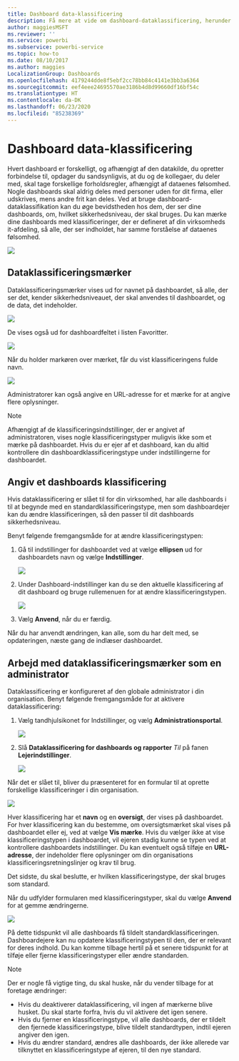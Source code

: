 ```yaml
---
title: Dashboard data-klassificering
description: Få mere at vide om dashboard-dataklassificering, herunder hvordan en administrator skal konfigurere det, og hvordan dashboard-ejere kan ændre klassificeringen.
author: maggiesMSFT
ms.reviewer: ''
ms.service: powerbi
ms.subservice: powerbi-service
ms.topic: how-to
ms.date: 08/10/2017
ms.author: maggies
LocalizationGroup: Dashboards
ms.openlocfilehash: 4179244dde8f5ebf2cc78bb84c4141e3bb3a6364
ms.sourcegitcommit: eef4eee24695570ae3186b4d8d99660df16bf54c
ms.translationtype: HT
ms.contentlocale: da-DK
ms.lasthandoff: 06/23/2020
ms.locfileid: "85238369"
---
```

# <a name="dashboard-data-classification"></a>Dashboard data-klassificering
Hvert dashboard er forskelligt, og afhængigt af den datakilde, du opretter forbindelse til, opdager du sandsynligvis, at du og de kollegaer, du deler med, skal tage forskellige forholdsregler, afhængigt af dataenes følsomhed. Nogle dashboards skal aldrig deles med personer uden for dit firma, eller udskrives, mens andre frit kan deles. Ved at bruge dashboard-dataklassifikation kan du øge bevidstheden hos dem, der ser dine dashboards, om, hvilket sikkerhedsniveau, der skal bruges. Du kan mærke dine dashboards med klassificeringer, der er defineret af din virksomheds it-afdeling, så alle, der ser indholdet, har samme forståelse af dataenes følsomhed.

![](media/service-data-classification/dashboard_tagged_as_hbi.png)

## <a name="data-classification-tags"></a>Dataklassificeringsmærker
Dataklassificeringsmærker vises ud for navnet på dashboardet, så alle, der ser det, kender sikkerhedsniveauet, der skal anvendes til dashboardet, og de data, det indeholder.

![](media/service-data-classification/tag_next_to_title.png)

De vises også ud for dashboardfeltet i listen Favoritter.

![](media/service-data-classification/tag_on_dashboard_tile.png)

Når du holder markøren over mærket, får du vist klassificeringens fulde navn.

![](media/service-data-classification/tag_tooltip.png)

Administratorer kan også angive en URL-adresse for et mærke for at angive flere oplysninger.

> [!NOTE]
> Afhængigt af de klassificeringsindstillinger, der er angivet af administratoren, vises nogle klassificeringstyper muligvis ikke som et mærke på dashboardet. Hvis du er ejer af et dashboard, kan du altid kontrollere din dashboardklassificeringstype under indstillingerne for dashboardet.
> 
> 

## <a name="setting-a-dashboards-classification"></a>Angiv et dashboards klassificering
Hvis dataklassificering er slået til for din virksomhed, har alle dashboards i til at begynde med en standardklassificeringstype, men som dashboardejer kan du ændre klassificeringen, så den passer til dit dashboards sikkerhedsniveau.

Benyt følgende fremgangsmåde for at ændre klassificeringstypen:

1. Gå til indstillinger for dashboardet ved at vælge **ellipsen** ud for dashboardets navn og vælge **Indstillinger**.
   
    ![](media/service-data-classification/dashboard_settings.png)
2. Under Dashboard-indstillinger kan du se den aktuelle klassificering af dit dashboard og bruge rullemenuen for at ændre klassificeringstypen.
   
    ![](media/service-data-classification/classification_setting_dropdown.png)
3. Vælg **Anvend**, når du er færdig.

Når du har anvendt ændringen, kan alle, som du har delt med, se opdateringen, næste gang de indlæser dashboardet.

## <a name="working-with-data-classification-tags-as-an-admin"></a>Arbejd med dataklassificeringsmærker som en administrator
Dataklassificering er konfigureret af den globale administrator i din organisation. Benyt følgende fremgangsmåde for at aktivere dataklassificering:

1. Vælg tandhjulsikonet for Indstillinger, og vælg **Administrationsportal**.
   
    ![](media/service-data-classification/admin_portal_in_settings.png)
2. Slå **Dataklassificering for dashboards og rapporter** *Til* på fanen **Lejerindstillinger**.
   
    ![](media/service-data-classification/data_classification_switch_location.png)

Når det er slået til, bliver du præsenteret for en formular til at oprette forskellige klassificeringer i din organisation.

![](media/service-data-classification/blank_classification_form.png)

Hver klassificering har et **navn** og en **oversigt**, der vises på dashboardet. For hver klassificering kan du bestemme, om oversigtsmærket skal vises på dashboardet eller ej, ved at vælge **Vis mærke**. Hvis du vælger ikke at vise klassificeringstypen i dashboardet, vil ejeren stadig kunne se typen ved at kontrollere dashboardets indstillinger. Du kan eventuelt også tilføje en **URL-adresse**, der indeholder flere oplysninger om din organisations klassificeringsretningslinjer og krav til brug.  

Det sidste, du skal beslutte, er hvilken klassificeringstype, der skal bruges som standard.  

Når du udfylder formularen med klassificeringstyper, skal du vælge **Anvend** for at gemme ændringerne.

![](media/service-data-classification/filled_in_classification_form.png)

På dette tidspunkt vil alle dashboards få tildelt standardklassificeringen. Dashboardejere kan nu opdatere klassificeringstypen til den, der er relevant for deres indhold. Du kan komme tilbage hertil på et senere tidspunkt for at tilføje eller fjerne klassificeringstyper eller ændre standarden.  

> [!NOTE]
> Der er nogle få vigtige ting, du skal huske, når du vender tilbage for at foretage ændringer:
> 
> * Hvis du deaktiverer dataklassificering, vil ingen af mærkerne blive husket. Du skal starte forfra, hvis du vil aktivere det igen senere.  
> * Hvis du fjerner en klassificeringstype, vil alle dashboards, der er tildelt den fjernede klassificeringstype, blive tildelt standardtypen, indtil ejeren angiver den igen.  
> * Hvis du ændrer standard, ændres alle dashboards, der ikke allerede var tilknyttet en klassificeringstype af ejeren, til den nye standard.
> 
> 


